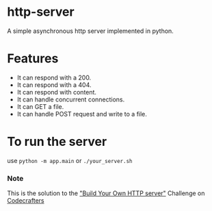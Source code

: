 # http-server

A simple asynchronous http server implemented in python. 

# Features
 - It can respond with a 200.
 - It can respond with a 404.
 - It can respond with content.
 - It can handle concurrent connections.
 - It can GET a file.
 - It can handle POST request and write to a file.

# To run the server
use `python -m app.main` or `./your_server.sh`

### Note
This is the solution to the ["Build Your Own HTTP server"](https://app.codecrafters.io/courses/http-server/overview) Challenge on [Codecrafters](https://app.codecrafters.io/join?via=theredditbandit)